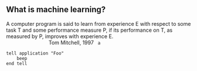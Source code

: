 ## What is machine learning?

  A computer program is said to learn from experience E with respect to some task T and some performance measure P, if its performance on T, as measured by P, improves with experience E.  
&emsp;&emsp;&emsp;&emsp;&emsp;&emsp;&emsp;&emsp; Tom Mitchell, 1997
<code>                      a </code>
<pre><code>tell application "Foo"
    beep
end tell
</code></pre>                                               
